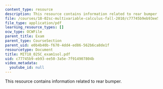```yaml
---
content_type: resource
description: This resource contains information related to rear bumper.
file: /courses/18-02sc-multivariable-calculus-fall-2010/c77745b9eb93ee503a5e7f914907804b_MIT18_02SC_exam1sol.pdf
file_type: application/pdf
learning_resource_types: []
ocw_type: OCWFile
parent_title: Exam
parent_type: CourseSection
parent_uid: e0b4b40b-f670-4dd4-ed86-562b6ca8de1f
resourcetype: Document
title: MIT18_02SC_exam1sol.pdf
uid: c77745b9-eb93-ee50-3a5e-7f914907804b
video_metadata:
  youtube_id: null
---
```

This resource contains information related to rear bumper.

